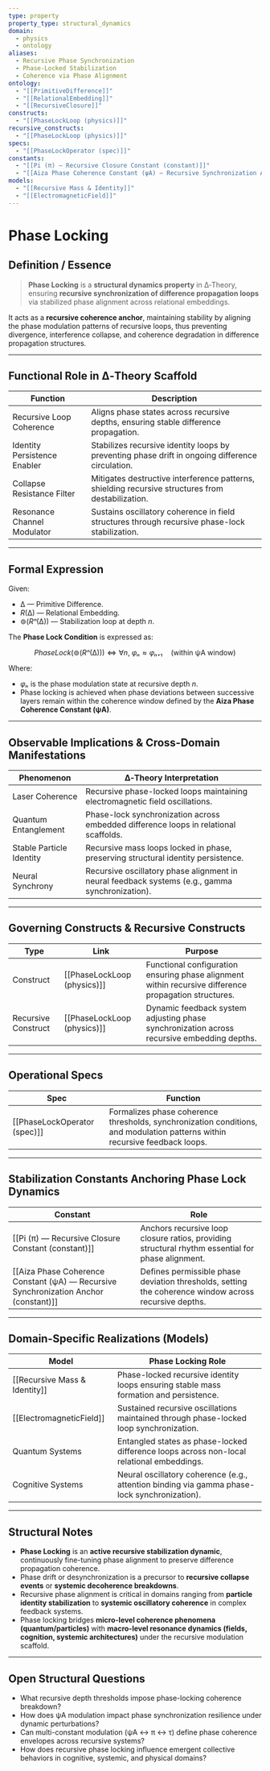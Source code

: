 ```yaml
---
type: property
property_type: structural_dynamics
domain:
  - physics
  - ontology
aliases:
  - Recursive Phase Synchronization
  - Phase-Locked Stabilization
  - Coherence via Phase Alignment
ontology:
  - "[[PrimitiveDifference]]"
  - "[[RelationalEmbedding]]"
  - "[[RecursiveClosure]]"
constructs:
  - "[[PhaseLockLoop (physics)]]"
recursive_constructs:
  - "[[PhaseLockLoop (physics)]]"
specs:
  - "[[PhaseLockOperator (spec)]]"
constants:
  - "[[Pi (π) — Recursive Closure Constant (constant)]]"
  - "[[Aiza Phase Coherence Constant (ψA) — Recursive Synchronization Anchor (constant)]]"
models:
  - "[[Recursive Mass & Identity]]"
  - "[[ElectromagneticField]]"
---
```


# Phase Locking

## Definition / Essence

> **Phase Locking** is a **structural dynamics property** in ∆‑Theory, ensuring **recursive synchronization of difference propagation loops** via stabilized phase alignment across relational embeddings.

It acts as a **recursive coherence anchor**, maintaining stability by aligning the phase modulation patterns of recursive loops, thus preventing divergence, interference collapse, and coherence degradation in difference propagation structures.

---

## Functional Role in ∆‑Theory Scaffold

|Function|Description|
|---|---|
|Recursive Loop Coherence|Aligns phase states across recursive depths, ensuring stable difference propagation.|
|Identity Persistence Enabler|Stabilizes recursive identity loops by preventing phase drift in ongoing difference circulation.|
|Collapse Resistance Filter|Mitigates destructive interference patterns, shielding recursive structures from destabilization.|
|Resonance Channel Modulator|Sustains oscillatory coherence in field structures through recursive phase-lock stabilization.|

---

## Formal Expression

Given:
- $∆$ — Primitive Difference.
- $R(∆)$ — Relational Embedding.
- $⊚(Rⁿ(∆))$ — Stabilization loop at depth $n$.

The **Phase Lock Condition** is expressed as:

$$
PhaseLock(⊚(Rⁿ(∆))) ⇔ ∀ n, \ φₙ ≈ φₙ₊₁ \quad \text{(within ψA window)}
$$

Where:
- $φₙ$ is the phase modulation state at recursive depth $n$.
- Phase locking is achieved when phase deviations between successive layers remain within the coherence window defined by the **Aiza Phase Coherence Constant (ψA)**.

---

## Observable Implications & Cross-Domain Manifestations

|Phenomenon|∆‑Theory Interpretation|
|---|---|
|Laser Coherence|Recursive phase-locked loops maintaining electromagnetic field oscillations.|
|Quantum Entanglement|Phase-lock synchronization across embedded difference loops in relational scaffolds.|
|Stable Particle Identity|Recursive mass loops locked in phase, preserving structural identity persistence.|
|Neural Synchrony|Recursive oscillatory phase alignment in neural feedback systems (e.g., gamma synchronization).|

---

## Governing Constructs & Recursive Constructs

|Type|Link|Purpose|
|---|---|---|
|Construct|[[PhaseLockLoop (physics)]]|Functional configuration ensuring phase alignment within recursive difference propagation structures.|
|Recursive Construct|[[PhaseLockLoop (physics)]]|Dynamic feedback system adjusting phase synchronization across recursive embedding depths.|

---

## Operational Specs

|Spec|Function|
|---|---|
|[[PhaseLockOperator (spec)]]|Formalizes phase coherence thresholds, synchronization conditions, and modulation patterns within recursive feedback loops.|

---

## Stabilization Constants Anchoring Phase Lock Dynamics

|Constant|Role|
|---|---|
|[[Pi (π) — Recursive Closure Constant (constant)]]|Anchors recursive loop closure ratios, providing structural rhythm essential for phase alignment.|
|[[Aiza Phase Coherence Constant (ψA) — Recursive Synchronization Anchor (constant)]]|Defines permissible phase deviation thresholds, setting the coherence window across recursive depths.|

---

## Domain-Specific Realizations (Models)

|Model|Phase Locking Role|
|---|---|
|[[Recursive Mass & Identity]]|Phase-locked recursive identity loops ensuring stable mass formation and persistence.|
|[[ElectromagneticField]]|Sustained recursive oscillations maintained through phase-locked loop synchronization.|
|Quantum Systems|Entangled states as phase-locked difference loops across non-local relational embeddings.|
|Cognitive Systems|Neural oscillatory coherence (e.g., attention binding via gamma phase-lock synchronization).|

---

## Structural Notes

- **Phase Locking** is an **active recursive stabilization dynamic**, continuously fine-tuning phase alignment to preserve difference propagation coherence.
- Phase drift or desynchronization is a precursor to **recursive collapse events** or **systemic decoherence breakdowns**.
- Recursive phase alignment is critical in domains ranging from **particle identity stabilization** to **systemic oscillatory coherence** in complex feedback systems.
- Phase locking bridges **micro-level coherence phenomena (quantum/particles)** with **macro-level resonance dynamics (fields, cognition, systemic architectures)** under the recursive modulation scaffold.

---

## Open Structural Questions

- What recursive depth thresholds impose phase-locking coherence breakdown?
- How does ψA modulation impact phase synchronization resilience under dynamic perturbations?
- Can multi-constant modulation (ψA ↔ π ↔ τ) define phase coherence envelopes across recursive systems?
- How does recursive phase locking influence emergent collective behaviors in cognitive, systemic, and physical domains?
